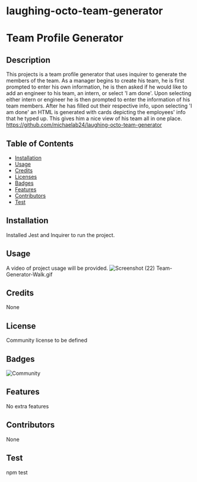 # laughing-octo-team-generator

# Team Profile Generator


## Description 

This projects is a team profile generator that uses inquirer to generate the members of the team. As a manager begins to create his team, he is first prompted to enter his own information, he is then asked if he would like to add an engineer to his team, an intern, or select 'I am done'. Upon selecting either intern or engineer he is then prompted to enter the information of his team members. After he has filled out their respective info, upon selecting 'I am done' an HTML is generated with cards depicting the employees' info that he typed up. This gives him a nice view of his team all in one place. https://github.com/michaelab24/laughing-octo-team-generator

## Table of Contents
* [Installation](#installation)
* [Usage](#usage)
* [Credits](#credits)
* [Licenses](#license)
* [Badges](#badges)
* [Features](#features)
* [Contributors](#contributors)
* [Test](#test)

## Installation

Installed Jest and Inquirer to run the project.

## Usage 

A video of project usage will be provided.
![Screenshot (22)](https://user-images.githubusercontent.com/81343536/123577615-c8935900-d799-11eb-83e9-783888e4ae0a.png)
Team-Generator-Walk.gif

## Credits

None

## License

Community license to be defined

## Badges

![Community](https://img.shields.io/badge/license-Community-green)

## Features

No extra features

## Contributors

None

## Test
npm test


